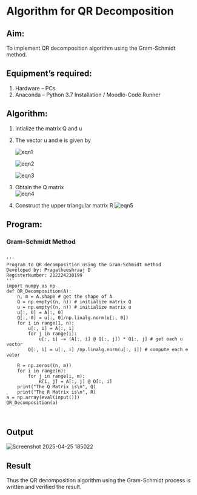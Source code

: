 # Algorithm for QR Decomposition
## Aim:
To implement QR decomposition algorithm using the Gram-Schmidt method.
## Equipment’s required:
1.	Hardware – PCs
2.	Anaconda – Python 3.7 Installation / Moodle-Code Runner
## Algorithm:
1.	Intialize the matrix Q and u
2.	The vector u and e is given by

    ![eqn1](./ex4.jpg)

    ![eqn2](./ex6.jpg)

    ![eqn3](./ex3.jpg)

3.	Obtain the Q matrix   
    ![eqn4](./ex1.jpg)
4.	Construct the upper triangular matrix R
    ![eqn5](./ex2.jpg)



## Program:
### Gram-Schmidt Method
```

''' 
Program to QR decomposition using the Gram-Schmidt method
Developed by: Pragatheeshraaj D
RegisterNumber: 212224230199
'''
import numpy as np
def QR_Decomposition(A):
    n, m = A.shape # get the shape of A
    Q = np.empty((n, n)) # initialize matrix Q 
    u = np.empty((n, n)) # initialize matrix u
    u[:, 0] = A[:, 0] 
    Q[:, 0] = u[:, 0]/np.linalg.norm(u[:, 0])
    for i in range(1, n):
        u[:, i] = A[:, i]
        for j in range(i): 
            u[:, i] -= (A[:, i] @ Q[:, j]) * Q[:, j] # get each u vector
        Q[:, i] = u[:, i] /np.linalg.norm(u[:, i]) # compute each e vetor
        
    R = np.zeros((n, m))
    for i in range(n):
        for j in range(i, m):
            R[i, j] = A[:, j] @ Q[:, i]
    print("The Q Matrix is\n", Q)
    print("The R Matrix is\n", R)
a = np.array(eval(input()))
QR_Decomposition(a)



```

## Output

![Screenshot 2025-04-25 185022](https://github.com/user-attachments/assets/916efae7-39a7-4c31-9be6-982a79ab28a8)



## Result
Thus the QR decomposition algorithm using the Gram-Schmidt process is written and verified the result.
